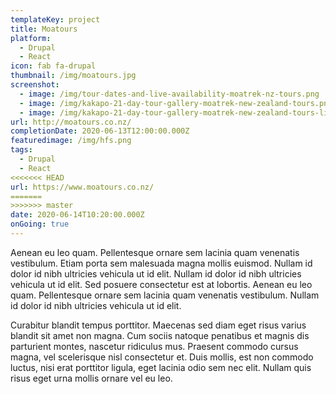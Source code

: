 ```yaml
---
templateKey: project
title: Moatours
platform:
  - Drupal
  - React
icon: fab fa-drupal
thumbnail: /img/moatours.jpg
screenshot:
  - image: /img/tour-dates-and-live-availability-moatrek-nz-tours.png
  - image: /img/kakapo-21-day-tour-gallery-moatrek-new-zealand-tours.png
  - image: /img/kakapo-21-day-tour-gallery-moatrek-new-zealand-tours-lightbox.png
url: http://moatours.co.nz/
completionDate: 2020-06-13T12:00:00.000Z
featuredimage: /img/hfs.png
tags:
  - Drupal
  - React
<<<<<<< HEAD
url: https://www.moatours.co.nz/
=======
>>>>>>> master
date: 2020-06-14T10:20:00.000Z
onGoing: true
---
```

Aenean eu leo quam. Pellentesque ornare sem lacinia quam venenatis vestibulum. Etiam porta sem malesuada magna mollis euismod. Nullam id dolor id nibh ultricies vehicula ut id elit. Nullam id dolor id nibh ultricies vehicula ut id elit. Sed posuere consectetur est at lobortis. Aenean eu leo quam. Pellentesque ornare sem lacinia quam venenatis vestibulum. Nullam id dolor id nibh ultricies vehicula ut id elit.

Curabitur blandit tempus porttitor. Maecenas sed diam eget risus varius blandit sit amet non magna. Cum sociis natoque penatibus et magnis dis parturient montes, nascetur ridiculus mus. Praesent commodo cursus magna, vel scelerisque nisl consectetur et. Duis mollis, est non commodo luctus, nisi erat porttitor ligula, eget lacinia odio sem nec elit. Nullam quis risus eget urna mollis ornare vel eu leo.